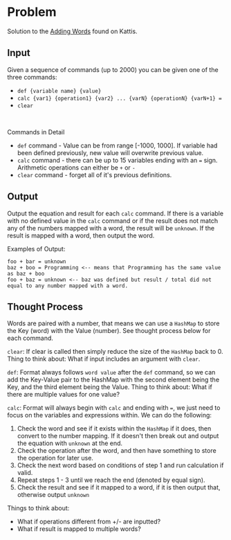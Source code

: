 # Problem 

Solution to the [Adding Words](https://open.kattis.com/problems/addingwords) found on Kattis. 

## Input

Given a sequence of commands (up to 2000) you can be given one of the three commands: 

- `def {variable name} {value}`
- `calc {var1} {operation1} {var2} ... {varN} {operationN} {varN+1} = `
- `clear` 

<br> 

Commands in Detail 
- `def` command - Value can be from range [-1000, 1000]. If variable had been defined previously, new value will overwrite previous value. 
- `calc` command - there can be up to 15 variables ending with an `=` sign. Arithmetic operations can either be `+` or `-` 
- `clear` command - forget all of it's previous definitions. 

## Output

Output the equation and result for each `calc` command. If there is a variable with no defined value in the `calc` command or if the result does not match any of the numbers mapped with a word, the result will be `unknown`. If the result is mapped with a word, then output the word. 

Examples of Output: 

```
foo + bar = unknown 
baz + boo = Programming <-- means that Programming has the same value as baz + boo
foo + baz = unknown <-- baz was defined but result / total did not equal to any number mapped with a word. 
```

## Thought Process

Words are paired with a number, that means we can use a `HashMap` to store the Key (word) with the Value (number). See thought process below for each command. 

`clear`: If clear is called then simply reduce the size of the `HashMap` back to 0. Thing to think about: What if input includes an argument with `clear`. 

`def`: Format always follows `word value` after the `def` command, so we can add the Key-Value pair to the HashMap with the second element being the Key, and the third element being the Value. Thing to think about: What if there are multiple values for one value? 

`calc`: Format will always begin with `calc` and ending with `=`, we just need to focus on the variables and expressions within. We can do the following: 

1. Check the word and see if it exists within the `HashMap` if it does, then convert to the number mapping. If it doesn't then break out and output the equation with `unknown` at the end. 
2. Check the operation after the word, and then have something to store the operation for later use. 
3. Check the next word based on conditions of step 1 and run calculation if valid. 
4. Repeat steps 1 - 3 until we reach the end (denoted by equal sign). 
5. Check the result and see if it mapped to a word, if it is then output that, otherwise output `unknown`

Things to think about: 
- What if operations different from +/- are inputted? 
- What if result is mapped to multiple words? 

